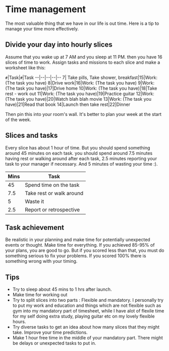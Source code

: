 # Time management

The most valuable thing that we have in our life is out time. Here is a tip to manage your time more effectively.

## Divide your day into hourly slices

Assume that you wake up at 7 AM and you sleep at 11 PM. then you have 16 slices of time to work. Assign tasks and missions to each slice and make a worksheet like this:

`#`|Task|`#`|Task
--|--|--|--|--
7| Take pills, Take shower, breakfast|15|Work: (The task you have)
8|Drive work|16|Work: (The task you have)
9|Work: (The task you have)|17|Drive home
10|Work: (The task you have)|18|Take rest - work out
11|Work: (The task you have)|19|Practice guitar
12|Work: (The task you have)|20|Watch blah blah movie
13|Work: (The task you have)|21|Read that book
14|Launch then take rest|22|Dinner

Then pin this into your room's wall. It's better to plan your week at the start of the week.

## Slices and tasks

Every slice has about 1 hour of time. But you should spend something around 45 minutes on each task.
you should spend around 7.5 minutes having rest or walking around after each task, 2.5 minutes reporting your task to your manager if necessary. And 5 minutes of wasting your time :).

Mins|Task
--|--
45|Spend time on the task
7.5|Take rest or walk around
5|Waste it
2.5|Report or retrospective

## Task achievement

Be realistic in your planning and make time for potentially unexpected events or thought. Make time for everything.
If you achieved 85-95% of your plans, you are good to go. But if you scored less than that, you must do something serious to fix your problems. If you scored 100% there is something wrong with your timing.

## Tips

- Try to sleep about 45 mins to 1 hrs after launch.
- Make time for working out
- Try to split slices into two parts : Flexible and mandatory. I personally try to put my work and education and things which are not flexible such as gym into my mandatory part of timesheet, while I have alot of flexile time for my self doing extra study, playing guitar etc on my lovely flexible hours.
- Try diverse tasks to get an idea about how many slices that they might take. Improve your time predictions.
- Make 1 hour free time in the middle of your mandatory part. There might be delays or unexpected tasks to put in.
